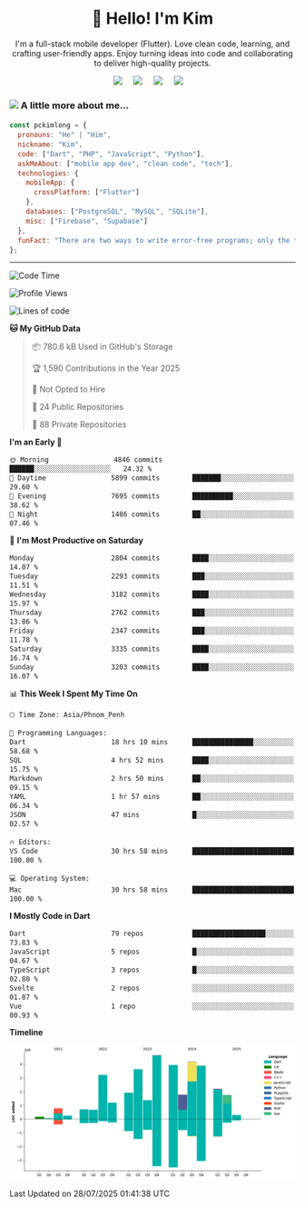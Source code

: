 <h1 align="center">👋 Hello! I'm Kim</h1>

<p align="center">
   I'm a full-stack mobile developer (Flutter). Love clean code, learning, and crafting user-friendly apps. Enjoy turning ideas into code and collaborating to deliver high-quality projects.
</p>

<p align="center">
  <a href="mailto:pochkimlong88@gmail.com"><img src="https://img.shields.io/badge/gmail-%23D14836.svg?&style=for-the-badge&logo=gmail&logoColor=white" /></a>&nbsp;&nbsp;&nbsp;&nbsp;
  <a href="https://t.me/pochkimlong/"><img src="https://img.shields.io/badge/telegram-%230077B5.svg?&style=for-the-badge&logo=telegram&logoColor=white" /></a>&nbsp;&nbsp;&nbsp;&nbsp;
  <a href="https://www.youtube.com/@PochKimlong/"><img src="https://img.shields.io/badge/youtube-%23dc2743.svg?&style=for-the-badge&logo=youtube&logoColor=white" /></a>&nbsp;&nbsp;&nbsp;&nbsp;
  <a href="https://www.tiktok.com/@pckimlong/"><img src="https://img.shields.io/badge/tiktok-%23000000.svg?&style=for-the-badge&logo=tiktok&logoColor=white" /></a>&nbsp;&nbsp;&nbsp;&nbsp;
</p>

### <img src="https://media.giphy.com/media/VgCDAzcKvsR6OM0uWg/giphy.gif" width="50"> A little more about me...  

```javascript
const pckimlong = {
  pronouns: "He" | "Him",
  nickname: "Kim",
  code: ["Dart", "PHP", "JavaScript", "Python"],
  askMeAbout: ["mobile app dev", "clean code", "tech"],
  technologies: {
    mobileApp: {
      crossPlatform: ["Flutter"]
    },
    databases: ["PostgreSQL", "MySQL", "SQLite"],
    misc: ["Firebase", "Supabase"]
  },
  funFact: "There are two ways to write error-free programs; only the third one works."
};
```
---

<!--START_SECTION:waka-->
![Code Time](http://img.shields.io/badge/Code%20Time-1%2C626%20hrs%2058%20mins-blue)

![Profile Views](http://img.shields.io/badge/Profile%20Views-0-blue)

![Lines of code](https://img.shields.io/badge/From%20Hello%20World%20I%27ve%20Written-36.5%20million%20lines%20of%20code-blue)

**🐱 My GitHub Data** 

> 📦 780.6 kB Used in GitHub's Storage 
 > 
> 🏆 1,590 Contributions in the Year 2025
 > 
> 🚫 Not Opted to Hire
 > 
> 📜 24 Public Repositories 
 > 
> 🔑 88 Private Repositories 
 > 
**I'm an Early 🐤** 

```text
🌞 Morning                4846 commits        ██████░░░░░░░░░░░░░░░░░░░   24.32 % 
🌆 Daytime                5899 commits        ███████░░░░░░░░░░░░░░░░░░   29.60 % 
🌃 Evening                7695 commits        ██████████░░░░░░░░░░░░░░░   38.62 % 
🌙 Night                  1486 commits        ██░░░░░░░░░░░░░░░░░░░░░░░   07.46 % 
```
📅 **I'm Most Productive on Saturday** 

```text
Monday                   2804 commits        ████░░░░░░░░░░░░░░░░░░░░░   14.07 % 
Tuesday                  2293 commits        ███░░░░░░░░░░░░░░░░░░░░░░   11.51 % 
Wednesday                3182 commits        ████░░░░░░░░░░░░░░░░░░░░░   15.97 % 
Thursday                 2762 commits        ███░░░░░░░░░░░░░░░░░░░░░░   13.86 % 
Friday                   2347 commits        ███░░░░░░░░░░░░░░░░░░░░░░   11.78 % 
Saturday                 3335 commits        ████░░░░░░░░░░░░░░░░░░░░░   16.74 % 
Sunday                   3203 commits        ████░░░░░░░░░░░░░░░░░░░░░   16.07 % 
```


📊 **This Week I Spent My Time On** 

```text
🕑︎ Time Zone: Asia/Phnom_Penh

💬 Programming Languages: 
Dart                     18 hrs 10 mins      ███████████████░░░░░░░░░░   58.68 % 
SQL                      4 hrs 52 mins       ████░░░░░░░░░░░░░░░░░░░░░   15.75 % 
Markdown                 2 hrs 50 mins       ██░░░░░░░░░░░░░░░░░░░░░░░   09.15 % 
YAML                     1 hr 57 mins        ██░░░░░░░░░░░░░░░░░░░░░░░   06.34 % 
JSON                     47 mins             █░░░░░░░░░░░░░░░░░░░░░░░░   02.57 % 

🔥 Editors: 
VS Code                  30 hrs 58 mins      █████████████████████████   100.00 % 

💻 Operating System: 
Mac                      30 hrs 58 mins      █████████████████████████   100.00 % 
```

**I Mostly Code in Dart** 

```text
Dart                     79 repos            ██████████████████░░░░░░░   73.83 % 
JavaScript               5 repos             █░░░░░░░░░░░░░░░░░░░░░░░░   04.67 % 
TypeScript               3 repos             █░░░░░░░░░░░░░░░░░░░░░░░░   02.80 % 
Svelte                   2 repos             ░░░░░░░░░░░░░░░░░░░░░░░░░   01.87 % 
Vue                      1 repo              ░░░░░░░░░░░░░░░░░░░░░░░░░   00.93 % 
```



**Timeline**

![Lines of Code chart](https://raw.githubusercontent.com/pckimlong/pckimlong/main/assets/bar_graph.png)


 Last Updated on 28/07/2025 01:41:38 UTC
<!--END_SECTION:waka-->

<!---
PochKimlong/PochKimlong is a ✨ special ✨ repository because its `README.md` (this file) appears on your GitHub profile.
You can click the Preview link to take a look at your changes.
--->
